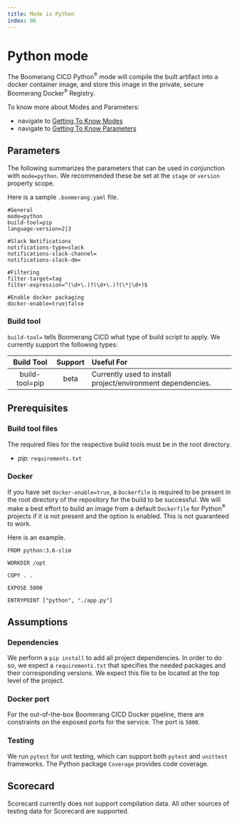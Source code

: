 ```yaml
---
title: Mode is Python
index: 06
---
```


# Python mode

The Boomerang CICD Python<sup>®</sup> mode will compile the built artifact into a docker container image, and store this image in the private, secure Boomerang Docker<sup>®</sup> Registry.

To know more about Modes and Parameters:
- navigate to [Getting To Know Modes](/boomerang-cicd/getting-to-know/modes)
- navigate to [Getting To Know Parameters](/boomerang-cicd/getting-to-know/parameters)

## Parameters

The following summarizes the parameters that can be used in conjunction with `mode=python`. We recommended these be set at the `stage` or `version` property scope.

Here is a sample `.boomerang.yaml` file.

```
#General
mode=python
build-tool=pip
language-version=2|3

#Slack Notifications
notifications-type=slack
notifications-slack-channel=
notifications-slack-dm=

#Filtering
filter-target=tag
filter-expression=^(\d+\.)?(\d+\.)?(\*|\d+)$

#Enable docker packaging
docker-enable=true|false
```

### Build tool

`build-tool=` tells Boomerang CICD what type of build script to apply. We currently support the following types:

| **Build Tool** | **Support** |                       **Useful For**                        |
| :------------: | :---------: | :--------------------------------------------------------- |
| build-tool=pip |    beta     | Currently used to install project/environment dependencies. |

## Prerequisites

### Build tool files

The required files for the respective build tools must be in the root directory.

- _pip:_ `requirements.txt`

### Docker

If you have set `docker-enable=true`, a `Dockerfile` is required to be present in the root directory of the repository for the build to be successful. We will make a best effort to build an image from a default `Dockerfile` for Python<sup>®</sup> projects if it is not present and the option is enabled. This is not guaranteed to work.

Here is an example. 

```
FROM python:3.6-slim

WORKDIR /opt

COPY . .

EXPOSE 5000

ENTRYPOINT ["python", "./app.py"]
```

## Assumptions

### Dependencies

We perform a `pip install` to add all project dependencies. In order to do so, we expect a `requirements.txt` that specifies the needed packages and their corresponding versions. We expect this file to be located at the top level of the project.

### Docker port

For the out-of-the-box Boomerang CICD Docker pipeline, there are constraints on the exposed ports for the service. The port is `5000`.

### Testing

We run `pytest` for unit testing, which can support both `pytest` and `unittest` frameworks. The Python package `Coverage` provides code coverage.

## Scorecard

Scorecard currently does not support compilation data. All other sources of testing data for Scorecard are supported.
